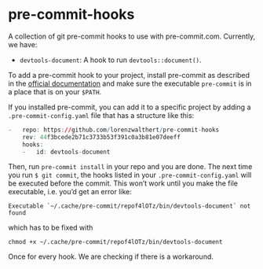 
<!-- README.md is generated from README.Rmd. Please edit that file -->

# pre-commit-hooks

<!-- badges: start -->

<!-- badges: end -->

A collection of git pre-commit hooks to use with pre-commit.com.
Currently, we have:

  - `devtools-document`: A hook to run `devtools::document()`.

To add a pre-commit hook to your project, install pre-commit as
described in the [official documentation](https://pre-commit.com/#intro)
and make sure the executable `pre-commit` is in a place that is on your
`$PATH`.

If you installed pre-commit, you can add it to a specific project by
adding a `.pre-commit-config.yaml` file that has a structure like this:

``` r
-   repo: https://github.com/lorenzwalthert/pre-commit-hooks
    rev: 44f3bcede2b71c3733b53f391c0a3b81e07deeff
    hooks: 
    -   id: devtools-document
```

Then, run `pre-commit install` in your repo and you are done. The next
time you run `$ git commit`, the hooks listed in your
`.pre-commit-config.yaml` will be executed before the commit. This won’t
work until you make the file executable, i.e. you’d get an error
    like:

    Executable `~/.cache/pre-commit/repof4lOTz/bin/devtools-document` not found

which has to be fixed with

    chmod +x ~/.cache/pre-commit/repof4lOTz/bin/devtools-document

Once for every hook. We are checking if there is a workaround.
